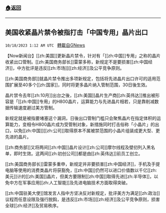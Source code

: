 ###  [:house:返回](README.md)
---


## 美国收紧晶片禁令被指打击「中国专用」晶片出口
`10/18/2023 1:12 AM UTC ` [轉載自GNews](https://gnews.org/articles/1847440)

【Now新闻台】[[zh:美国]]更新晶片禁令，针对有「[[zh:中国]]专用」之称的晶片收紧出口管制。[[zh:美国商务部长]]雷蒙多称，新规定不是要损害[[zh:中国经济]]，中方批评是违反[[zh:市场]][[zh:经济]]及公平竞争原则。

[[zh:美国商务部]]就晶片禁令推出多项新规定，包括将先进晶片出口许可的适用范围扩展至40多个[[zh:国家]]，同时将更多晶片纳入管制范围，30日後生效。

晶片禁令去年[[zh:10月]]出台之後，[[zh:美国]]晶片生产商[[zh:英伟达]]推出被形容是「[[zh:中国]]专用」的H800晶片，运算能力与先进晶片相若，只是靠削减数据传输速度避过美方管制。

新规定就是被指要堵塞这个漏洞，日後出口管制门槛只会聚焦晶片在指定体积的运算能力，变相令H800晶片成为受管制对象，新措施同时打击俗称「小晶片」的出口，以免[[zh:中国]][[zh:公司]]取得原本不属被禁范围的小晶片组装成更大型、更先进的晶片。

[[zh:商务部]]又将两间[[zh:中国]]晶片设计[[zh:公司]]摩尔线程及壁仞列入黑名单，即时生效。这两间[[zh:初创公司]]都是由[[zh:英伟达]]前员工创立。

[[zh:美国商务部长]]雷蒙多重申，新规定并非要损害[[zh:中国经济]]，手机及手提电脑等使用的消费类晶片将获豁免，[[zh:中国]]仍然可以进口价值数以千亿[[zh:美元]]计的[[zh:美国]]晶片，但美方要限制[[zh:中国]]取得先进[[zh:半导体]]，以免中方在军事应用[[zh:人工智能]]及先进电脑技术方面取得突破。

[[zh:中国驻美大使]]馆发言人指中方坚决反对新规定，批评美方为满足[[zh:政治]]议程而任意设限及强行脱鈎，是违反[[zh:市场]][[zh:经济]]及公平竞争原则，损害全球[[zh:经济]]及贸易秩序。
